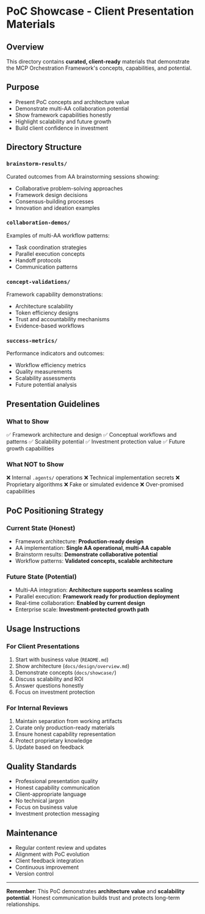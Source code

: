 # PoC Showcase - Client Presentation Materials

## Overview
This directory contains **curated, client-ready** materials that demonstrate the MCP Orchestration Framework's concepts, capabilities, and potential.

## Purpose
- Present PoC concepts and architecture value
- Demonstrate multi-AA collaboration potential
- Show framework capabilities honestly
- Highlight scalability and future growth
- Build client confidence in investment

## Directory Structure

### `brainstorm-results/`
Curated outcomes from AA brainstorming sessions showing:
- Collaborative problem-solving approaches
- Framework design decisions
- Consensus-building processes
- Innovation and ideation examples

### `collaboration-demos/`
Examples of multi-AA workflow patterns:
- Task coordination strategies
- Parallel execution concepts
- Handoff protocols
- Communication patterns

### `concept-validations/`
Framework capability demonstrations:
- Architecture scalability
- Token efficiency designs
- Trust and accountability mechanisms
- Evidence-based workflows

### `success-metrics/`
Performance indicators and outcomes:
- Workflow efficiency metrics
- Quality measurements
- Scalability assessments
- Future potential analysis

## Presentation Guidelines

### What to Show
✅ Framework architecture and design
✅ Conceptual workflows and patterns
✅ Scalability potential
✅ Investment protection value
✅ Future growth capabilities

### What NOT to Show
❌ Internal `.agents/` operations
❌ Technical implementation secrets
❌ Proprietary algorithms
❌ Fake or simulated evidence
❌ Over-promised capabilities

## PoC Positioning Strategy

### Current State (Honest)
- Framework architecture: **Production-ready design**
- AA implementation: **Single AA operational, multi-AA capable**
- Brainstorm results: **Demonstrate collaborative potential**
- Workflow patterns: **Validated concepts, scalable architecture**

### Future State (Potential)
- Multi-AA integration: **Architecture supports seamless scaling**
- Parallel execution: **Framework ready for production deployment**
- Real-time collaboration: **Enabled by current design**
- Enterprise scale: **Investment-protected growth path**

## Usage Instructions

### For Client Presentations
1. Start with business value (`README.md`)
2. Show architecture (`docs/design/overview.md`)
3. Demonstrate concepts (`docs/showcase/`)
4. Discuss scalability and ROI
5. Answer questions honestly
6. Focus on investment protection

### For Internal Reviews
1. Maintain separation from working artifacts
2. Curate only production-ready materials
3. Ensure honest capability representation
4. Protect proprietary knowledge
5. Update based on feedback

## Quality Standards
- Professional presentation quality
- Honest capability communication
- Client-appropriate language
- No technical jargon
- Focus on business value
- Investment protection messaging

## Maintenance
- Regular content review and updates
- Alignment with PoC evolution
- Client feedback integration
- Continuous improvement
- Version control

---
**Remember**: This PoC demonstrates **architecture value** and **scalability potential**. Honest communication builds trust and protects long-term relationships.